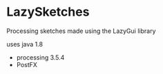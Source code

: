 # LazySketches
Processing sketches made using the LazyGui library

uses java 1.8
- processing 3.5.4
- PostFX